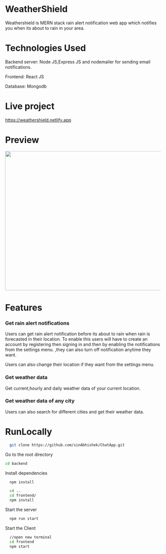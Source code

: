 
# WeatherShield

Weathershield is MERN stack rain alert notification web app which notifies you when its about to rain in your area.


# Technologies Used

Backend server: Node JS,Express JS and nodemailer for sending email notifications.

Frontend: React JS

Database: Mongodb


# Live  project
https://weathershield.netlify.app

# Preview
<img src="https://github.com/sinAbhishek/Weather/assets/127949220/c56f1e64-2bd4-48cc-8ba2-41872513f107" width="900px" height="450px" />





# Features
<h3>Get rain alert notifications</h3>
Users can get rain alert notification before its about to rain when rain is forecasted in their location.
To enable this users will have to create an account by registering then signing in and then by enabling the notifications from the settings menu.
,they can also turn off notification anytime they want.

Users can also change their location if they want from the settings menu.


<h3>Get weather data</h3>
Get current,hourly and daily weather data of your current location.


<h3>Get weather data of any city</h3>
Users can also search for different cities and get their weather data.



# RunLocally
```bash
  git clone https://github.com/sinAbhishek/ChatApp.git
```

Go to the root directory

```bash
cd backend
```

Install dependencies

```bash
  npm install
```

```bash
  cd ..
  cd frontend/
  npm install
```

Start the server

```bash
  npm run start
```
Start the Client

```bash
  //open new terminal
  cd frontend
  npm start
```
